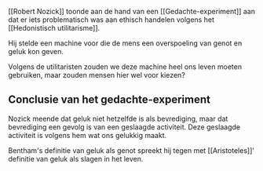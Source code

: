 [[Robert Nozick]] toonde aan de hand van een [[Gedachte-experiment]] aan dat er iets problematisch was aan ethisch handelen volgens het [[Hedonistisch utilitarisme]].

Hij stelde een machine voor die de mens een overspoeling van genot en geluk kon geven.

Volgens de utilitaristen zouden we deze machine heel ons leven moeten gebruiken, maar zouden mensen hier wel voor kiezen?
## Conclusie van het gedachte-experiment
Nozick meende dat geluk niet hetzelfde is als bevrediging, maar dat bevrediging een gevolg is van een geslaagde activiteit. Deze geslaagde activiteit is volgens hem wat ons gelukkig maakt.

Bentham's definitie van geluk als genot spreekt hij tegen met [[Aristoteles]]' definitie van geluk als slagen in het leven.